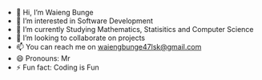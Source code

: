 - 👋 Hi, I’m Waieng Bunge
- 👀 I’m interested in Software Development
- 🌱 I’m currently Studying Mathematics, Statisitics and Computer Science
- 💞️ I’m looking to collaborate on projects
- 📫 You can reach me on waiengbunge47lsk@gmail.com
- 😄 Pronouns: Mr
- ⚡ Fun fact: Coding is Fun

<!---
waiengbunge/waiengbunge is a ✨ special ✨ repository because its `README.md` (this file) appears on your GitHub profile.
You can click the Preview link to take a look at your changes.
--->
